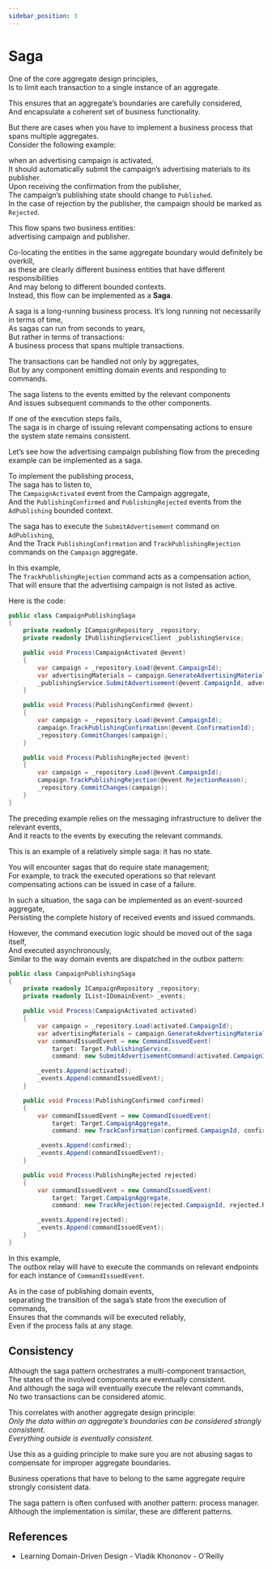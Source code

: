 ```yaml
---
sidebar_position: 3
---
```


# Saga

One of the core aggregate design principles,  
Is to limit each transaction to a single instance of an aggregate.

This ensures that an aggregate’s boundaries are carefully considered,  
And encapsulate a coherent set of business functionality.

But there are cases when you have to implement a business process that spans multiple aggregates.  
Consider the following example:

when an advertising campaign is activated,  
It should automatically submit the campaign’s advertising materials to its publisher.  
Upon receiving the confirmation from the publisher,  
The campaign’s publishing state should change to `Published`.  
In the case of rejection by the publisher, the campaign should be marked as `Rejected`.

This flow spans two business entities:  
advertising campaign and publisher.

Co-locating the entities in the same aggregate boundary would definitely be overkill,  
as these are clearly different business entities that have different responsibilities  
And may belong to different bounded contexts.  
Instead, this flow can be implemented as a **Saga**.

A saga is a long-running business process.
It’s long running not necessarily in terms of time,  
As sagas can run from seconds to years,  
But rather in terms of transactions:  
A business process that spans multiple transactions.

The transactions can be handled not only by aggregates,  
But by any component emitting domain events and responding to commands.

The saga listens to the events emitted by the relevant components  
And issues subsequent commands to the other components.

If one of the execution steps fails,  
The saga is in charge of issuing relevant compensating actions to ensure the system state remains consistent.

Let’s see how the advertising campaign publishing flow from the preceding example can be implemented as a saga.

To implement the publishing process,  
The saga has to listen to,  
The `CampaignActivated` event from the Campaign aggregate,  
And the `PublishingConfirmed` and `PublishingRejected` events from the `AdPublishing` bounded context.

The saga has to execute the `SubmitAdvertisement` command on `AdPublishing`,  
And the Track `PublishingConfirmation` and `TrackPublishingRejection` commands on the `Campaign` aggregate.

In this example,  
The `TrackPublishingRejection` command acts as a compensation action,  
That will ensure that the advertising campaign is not listed as active.

Here is the code:

```cs
public class CampaignPublishingSaga
{
    private readonly ICampaignRepository _repository;
    private readonly IPublishingServiceClient _publishingService;

    public void Process(CampaignActivated @event)
    {
        var campaign = _repository.Load(@event.CampaignId);
        var advertisingMaterials = campaign.GenerateAdvertisingMaterials();
        _publishingService.SubmitAdvertisement(@event.CampaignId, advertisingMaterials);
    }

    public void Process(PublishingConfirmed @event)
    {
        var campaign = _repository.Load(@event.CampaignId);
        campaign.TrackPublishingConfirmation(@event.ConfirmationId);
        _repository.CommitChanges(campaign);
    }

    public void Process(PublishingRejected @event)
    {
        var campaign = _repository.Load(@event.CampaignId);
        campaign.TrackPublishingRejection(@event.RejectionReason);
        _repository.CommitChanges(campaign);
    }
}
```

The preceding example relies on the messaging infrastructure to deliver the relevant events,  
And it reacts to the events by executing the relevant commands.

This is an example of a relatively simple saga: it has no state.

You will encounter sagas that do require state management;  
For example, to track the executed operations so that relevant compensating actions can be issued in case of a failure.

In such a situation, the saga can be implemented as an event-sourced aggregate,  
Persisting the complete history of received events and issued commands.

However, the command execution logic should be moved out of the saga itself,  
And executed asynchronously,  
Similar to the way domain events are dispatched in the outbox pattern:

```cs
public class CampaignPublishingSaga
{
    private readonly ICampaignRepository _repository;
    private readonly IList<IDomainEvent> _events;

    public void Process(CampaignActivated activated)
    {
        var campaign = _repository.Load(activated.CampaignId);
        var advertisingMaterials = campaign.GenerateAdvertisingMaterials);
        var commandIssuedEvent = new CommandIssuedEvent(
            target: Target.PublishingService,
            command: new SubmitAdvertisementCommand(activated.CampaignId, advertisingMaterials));

        _events.Append(activated);
        _events.Append(commandIssuedEvent);
    }

    public void Process(PublishingConfirmed confirmed)
    {
        var commandIssuedEvent = new CommandIssuedEvent(
            target: Target.CampaignAggregate,
            command: new TrackConfirmation(confirmed.CampaignId, confirmed.ConfirmationId));

        _events.Append(confirmed);
        _events.Append(commandIssuedEvent);
    }

    public void Process(PublishingRejected rejected)
    {
        var commandIssuedEvent = new CommandIssuedEvent(
            target: Target.CampaignAggregate,
            command: new TrackRejection(rejected.CampaignId, rejected.RejectionReason));

        _events.Append(rejected);
        _events.Append(commandIssuedEvent);
    }
}
```

In this example,  
The outbox relay will have to execute the commands on relevant endpoints for each instance of `CommandIssuedEvent`.

As in the case of publishing domain events,  
separating the transition of the saga’s state from the execution of commands,  
Ensures that the commands will be executed reliably,  
Even if the process fails at any stage.

## Consistency

Although the saga pattern orchestrates a multi-component transaction,  
The states of the involved components are eventually consistent.  
And although the saga will eventually execute the relevant commands,  
No two transactions can be considered atomic.

This correlates with another aggregate design principle:  
_Only the data within an aggregate’s boundaries can be considered strongly consistent._  
_Everything outside is eventually consistent._

Use this as a guiding principle to make sure you are not abusing sagas to compensate for improper aggregate boundaries.

Business operations that have to belong to the same aggregate require strongly consistent data.

The saga pattern is often confused with another pattern: process manager.  
Although the implementation is similar, these are different patterns.

## References

- Learning Domain-Driven Design - Vladik Khononov - O'Reilly
